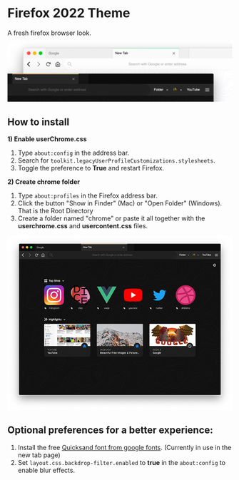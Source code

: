 # Firefox 2022 Theme
A fresh firefox browser look.

![Screenshot](banner.png)

## How to install

**1) Enable userChrome.css**


  1. Type `about:config` in the address bar.
  2. Search for `toolkit.legacyUserProfileCustomizations.stylesheets`.
  3. Toggle the preference to **True** and restart Firefox.
  
  
**2) Create chrome folder**


  1. Type `about:profiles` in the Firefox address bar.
  2. Click the button "Show in Finder" (Mac) or "Open Folder" (Windows). That is the Root Directory
  3. Create a folder named "chrome" or paste it all together with the **userchrome.css** and **usercontent.css** files.

![Screenshot](Preview.png)

## Optional preferences for a better experience:

  1. Install the free [Quicksand font from google fonts](https://fonts.google.com/specimen/Quicksand). (Currently in use in the new tab page)
  2. Set `layout.css.backdrop-filter.enabled` to **true** in the `about:config` to enable blur effects.
